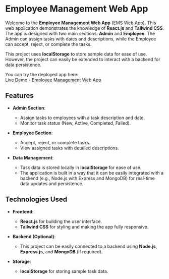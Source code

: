 # Employee Management Web App

Welcome to the **Employee Management Web App** (EMS Web App). This web application demonstrates the knowledge of **React.js** and **Tailwind CSS**. The app is designed with two main sections: **Admin** and **Employee**. The Admin can assign tasks with dates and descriptions, while the Employee can accept, reject, or complete the tasks.

This project uses **localStorage** to store sample data for ease of use. However, the project can easily be extended to interact with a backend for data persistence.

You can try the deployed app here:  
[Live Demo - Employee Management Web App](https://employee-managment-web-app.vercel.app/)

## Features

- **Admin Section**:
  - Assign tasks to employees with a task description and date.
  - Monitor task status (New, Active, Completed, Failed).
  
- **Employee Section**:
  - Accept, reject, or complete tasks.
  - View assigned tasks with detailed descriptions.
  
- **Data Management**:
  - Task data is stored locally in **localStorage** for ease of use.
  - The application is built in a way that it can be easily integrated with a backend (e.g., Node.js with Express and MongoDB) for real-time data updates and persistence.

## Technologies Used

- **Frontend**:
  - **React.js** for building the user interface.
  - **Tailwind CSS** for styling and making the app fully responsive.
  
- **Backend (Optional)**:
  - This project can be easily connected to a backend using **Node.js**, **Express.js**, and **MongoDB** (if required).
  
- **Storage**:
  - **localStorage** for storing sample task data.

